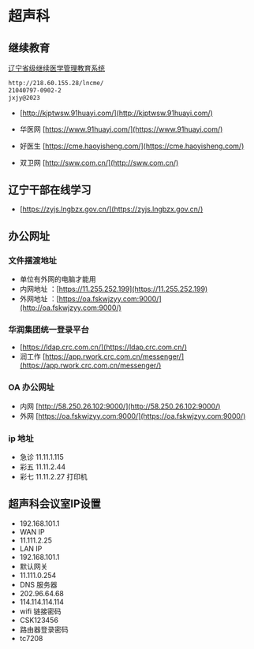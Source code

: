 # 超声科

## 继续教育

[辽宁省级继续医学管理教育系统](http://218.60.155.28/lncme/)

```html
http://218.60.155.28/lncme/
21040797-0902-2
jxjy@2023
```



* [http://kjptwsw.91huayi.com/](http://kjptwsw.91huayi.com/)

* 华医网 [https://www.91huayi.com/](https://www.91huayi.com/)

* 好医生 [https://cme.haoyisheng.com/](https://cme.haoyisheng.com/)

* 双卫网 [http://sww.com.cn/](http://sww.com.cn/)

## 辽宁干部在线学习

* [https://zyjs.lngbzx.gov.cn/](https://zyjs.lngbzx.gov.cn/)

## 办公网址

### 文件摆渡地址

* 单位有外网的电脑才能用
* 内网地址 ：[https://11.255.252.199](https://11.255.252.199)
* 外网地址 ：[https://oa.fskwjzyy.com:9000/](http://oa.fskwjzyy.com:9000/)

### 华润集团统一登录平台

* [https://ldap.crc.com.cn/](https://ldap.crc.com.cn/)
* 润工作 [https://app.rwork.crc.com.cn/messenger/](https://app.rwork.crc.com.cn/messenger/)

### OA 办公网址

* 内网 [http://58.250.26.102:9000/](http://58.250.26.102:9000/)
* 外网 [https://oa.fskwjzyy.com:9000/](https://oa.fskwjzyy.com:9000/)

### ip 地址

* 急诊 11.11.1.115
* 彩五 11.11.2.44
* 彩七 11.11.2.27 打印机 
  
  

## 超声科会议室IP设置

* 192.168.101.1
* WAN IP
* 11.111.2.25
* LAN IP
* 192.168.101.1
* 默认网关
* 11.111.0.254
* DNS 服务器
* 202.96.64.68
* 114.114.114.114
* wifi 链接密码
* CSK123456
* 路由器登录密码
* tc7208
